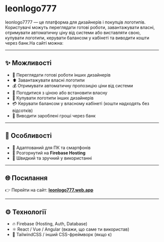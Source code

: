 # leonlogo777
leonlogo7777 — це платформа для дизайнерів і покупців логотипів. Користувачі можуть переглядати готові роботи, завантажувати власні, отримувати автоматичну ціну від системи або виставляти свою, купувати логотипи, керувати балансом у кабінеті та виводити кошти через банк.На сайті можна:  

---

## ✨ Можливості
- 🎨 Переглядати готові роботи інших дизайнерів  
- ⬆️ Завантажувати власні логотипи  
- 💰 Отримувати автоматичну пропозицію ціни від системи  
- 🤝 Погодитися з ціною або встановити власну  
- 🛒 Купувати логотипи інших дизайнерів  
- 💳 Керувати балансом у власному кабінеті (кошти надходять без відсотків)  
- 🏦 Виводити зароблені гроші через банк  

---

## 📱 Особливості
- 🔹 Адаптований для ПК та смартфонів  
- 🔹 Розгорнутий на **Firebase Hosting**  
- 🔹 Швидкий та зручний у використанні  

---

## 🌐 Посилання
👉 Перейти на сайт: [**leonlogo777.web.app**](https://leonlogo777.web.app)  

---

## ⚙️ Технології
- 🔥 Firebase (Hosting, Auth, Database)  
- ⚛️ React / Vue / Angular (вкажи, що саме ти використав)  
- 🎨 TailwindCSS / інший CSS-фреймворк (якщо є)  

